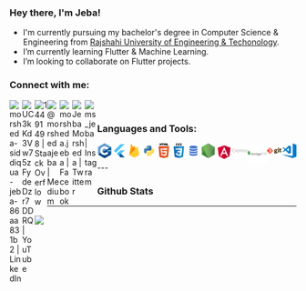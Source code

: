 ### Hey there, I'm Jeba!

- I'm currently pursuing my bachelor's degree in Computer Science & Engineering from <a href="https://www.ruet.ac.bd/">Rajshahi University of Engineering & Techonology</a>.
- I’m currently learning Flutter & Machine Learning.
- I’m looking to collaborate on Flutter projects.


### Connect with me:

[<img align="left" alt="morsheda-siddiqua-jeba-86aa831b2 | LinkedIn" width="22px" src="https://cdn.jsdelivr.net/npm/simple-icons@v3/icons/linkedin.svg" />][linkedin]
[<img align="left" alt="UC3kKd3Vw75zFydeDzr7DDRQ | YouTube" width="22px" src="https://cdn.jsdelivr.net/npm/simple-icons@v3/icons/youtube.svg" />][youtube]
[<img align="left" alt="14491498 | Stack Overflow" width="22px" src="https://cdn.jsdelivr.net/npm/simple-icons@v3/icons/stackoverflow.svg" />][stackoverflow]
[<img align="left" alt="@morshedajeba | Medium" width="22px" src="https://cdn.jsdelivr.net/npm/simple-icons@v3/icons/medium.svg" />][medium]
[<img align="left" alt="morsheda.jeba | Facebook" width="22px" src="https://cdn.jsdelivr.net/npm/simple-icons@v3/icons/facebook.svg" />][facebook]
[<img align="left" alt="JebaMorsheda | Twitter" width="22px" src="https://cdn.jsdelivr.net/npm/simple-icons@v3/icons/twitter.svg" />][twitter]
[<img align="left" alt="ms_jeba | Instagram" width="22px" src="https://cdn.jsdelivr.net/npm/simple-icons@v3/icons/instagram.svg" />][instagram]

<br />

### Languages and Tools:

<img align="left" alt="C++" width="26px" src="https://raw.githubusercontent.com/github/explore/master/topics/cpp/cpp.png" />
<img align="left" alt="Flutter" width="26px" src="https://raw.githubusercontent.com/github/explore/master/topics/flutter/flutter.png" />
<img align="left" alt="Firebase" width="26px" src="https://raw.githubusercontent.com/github/explore/master/topics/firebase/firebase.png" />
<img align="left" alt="Python" width="26px" src="https://raw.githubusercontent.com/github/explore/master/topics/python/python.png" />
<img align="left" alt="HTML" width="26px" src="https://raw.githubusercontent.com/github/explore/master/topics/html/html.png" />
<img align="left" alt="CSS" width="26px" src="https://raw.githubusercontent.com/github/explore/master/topics/css/css.png" />
<img align="left" alt="SQL" width="26px" src="https://raw.githubusercontent.com/github/explore/master/topics/sql/sql.png" />
<img align="left" alt="Node.js" width="26px" src="https://raw.githubusercontent.com/github/explore/master/topics/nodejs/nodejs.png" />
<img align="left" alt="AngularJS" width="30px" src="https://raw.githubusercontent.com/github/explore/master/topics/angular/angular.png" />
<img align="left" alt="Express.js" width="26px" src="https://raw.githubusercontent.com/github/explore/master/topics/express/express.png" />
<img align="left" alt="mongoDB" width="34px" src="https://raw.githubusercontent.com/github/explore/master/topics/mongodb/mongodb.png" />
<img align="left" alt="git" width="26px" src="https://raw.githubusercontent.com/github/explore/master/topics/git/git.png" />
<img align="left" alt="VS Code" width="26px" src="https://raw.githubusercontent.com/github/explore/master/topics/visual-studio-code/visual-studio-code.png" />

<br />
<br />
---

### Github Stats

<hr>

<img align="center" src="https://github-readme-stats.vercel.app/api?username=Morsheda&show_icons=true&theme=algolia"/>

[linkedin]:https://www.linkedin.com/in/morsheda-siddiqua-jeba-86aa831b2/
[youtube]:https://www.youtube.com/channel/UC3kKd3Vw75zFydeDzr7DDRQ
[stackoverflow]:https://stackoverflow.com/users/14491498/morsheda-jeba?tab=profile
[medium]:https://medium.com/@morshedajeba
[facebook]:https://www.facebook.com/morsheda.jeba/
[twitter]:https://twitter.com/JebaMorsheda
[instagram]:https://www.instagram.com/ms_jeba/
[flutter]:https://www.youtube.com/watch?v=jq9ByaxYSG8&list=PLgU-EAI_bURPAWfIJKfRlQ51OlURCu-31&ab_channel=MorshedaJeba
[MEAN]:https://github.com/Morsheda/MEAN-Stack-CRUD-Operations






